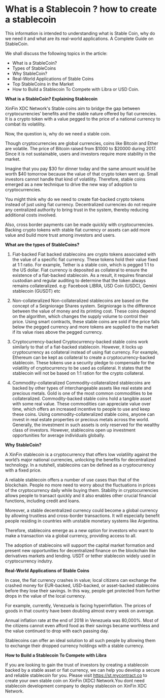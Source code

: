 # **What is a Stablecoin ? how to create a stablecoin**

This information is intended to understanding what is Stable Coin, why do we need it and what are its real-world applications. A Complete Guide on StableCoin.

We shall discuss the following topics in the article:

* What is a StableCoin?
* Types of StableCoins
* Why StableCoin?
* Real-World Applications of Stable Coins
* Top StableCoins in the Market
* How to Build a Stablecoin To Compete with Libra or USD Coin.

**What is a StableCoin? Explaining Stablecoin**

XinFin XDC Network's Stable coins aim to bridge the gap between cryptocurrencies’ benefits and the stable nature offered by fiat currencies. It is a crypto token with a value pegged to the price of a national currency to combat its volatility.

Now, the question is, why do we need a stable coin.

Though cryptocurrencies are global currencies, coins like Bitcoin and Ether are volatile. The price of Bitcoin raised from $1000 to $20000 during 2017. Since it is not sustainable, users and investors require more stability in the market.

Imagine that you pay $30 for dinner today and the same amount would be worth $40 tomorrow because the value of that crypto token went up. Small investors cannot handle that kind of volatility. Therefore, stable coins emerged as a new technique to drive the new way of adoption to cryptocurrencies.

You might think why do we need to create fiat-backed crypto tokens instead of just using fiat currency. Decentralized currencies do not require any centralized authority to bring trust in the system, thereby reducing additional costs involved.

Also, cross border payments can be made quickly with cryptocurrencies. Backing crypto tokens with stable fiat currency or assets can add more value and build more trust among investors and users.

**What are the types of StableCoins?**

1. Fiat-backed
Fiat backed stablecoins are crypto tokens associated with the value of a specific fiat currency. These tokens hold their value fixed at 1:1 ratio. 
For example, Tether is a stable coin, which is pegged 1:1 to the US dollar. Fiat currency is deposited as collateral to ensure the existence of a fiat-backed stablecoin. As a result, it requires financial custodian and regular auditing to determine that the token always remains collateralized. e.g: Facebook LIBRA, USD Coin (USDC), Gemini stablecoin (GUSDT) etc

2. Non-collateralized
Non-collateralized stablecoins are based on the concept of a Seigniorage Shares system. Seigniorage is the difference between the value of money and its printing cost. 
These coins depend on the algorithm, which changes the supply volume to control their price. Using smart contracts, these stable coins are sold if the price falls below the pegged currency and more tokens are supplied to the market if its value rises above the pegged currency.

3. Cryptocurrency-backed
Cryptocurrency-backed stable coins work similarly to that of a fiat-backed stablecoin. However, it locks up cryptocurrency as collateral instead of using fiat currency. For example, Ethereum can be kept as collateral to create a cryptocurrency-backed stablecoin. 
These tokens use a security pledge to compensate for the volatility of cryptocurrency to be used as collateral. It states that the stablecoin will not be based on 1:1 ration for the crypto collateral.


4. Commodity-collateralized
Commodity-collateralized stablecoins are backed by other types of interchangeable assets like real estate and precious metals. Gold is one of the most common commodities to be collateralized. Commodity-backed stable coins hold a tangible asset with some real value. These commodities can appreciate value over time, which offers an increased incentive to people to use and keep these coins.
Using commodity-collateralized stable coins, anyone can invest in real estate properties or precious metals across the world. Generally, the investment in such assets is only reserved for the wealthy class of investors. However, stablecoins open up investment opportunities for average individuals globally.

**Why StableCoin?**

A XinFin stablecoin is a cryptocurrency that offers low volatility against the world’s major national currencies, unlocking the benefits for decentralized technology. In a nutshell, stablecoins can be defined as a cryptocurrency with a fixed price.

A reliable stablecoin offers a number of use cases than that of the blockchain. People no more need to worry about the fluctuations in prices of the cryptocurrency daily while buying them. Stability in cryptocurrencies allows people to transact quickly and it also enables other crucial financial functions, including credit and loans.

Moreover, a stable decentralized currency could become a global currency by allowing trustless and cross-border transactions. It will especially benefit people residing in countries with unstable monetary systems like Argentina.

Therefore, stablecoins emerge as a new option for investors who want to make a transaction via a global currency, providing access to all.

The adoption of stablecoins will support the capital market formation and present new opportunities for decentralized finance on the blockchain like derivatives markets and lending. USDT or tether stablecoin widely used in cryptocurrency indutry. 


**Real-World Applications of Stable Coins**

In case, the fiat currency crashes in value; local citizens can exchange the crashed money for EUR-backed, USD-backed, or asset-backed stablecoins before they lose their savings. In this way, people get protected from further drops in the value of the local currency.

For example, currently, Venezuela is facing hyperinflation. The prices of goods in that country have been doubling almost every week on average.

Annual inflation rate at the end of 2018 in Venezuela was 80,000%. Most of the citizens cannot even afford food as their savings became worthless and the value continued to drop with each passing day.

Stablecoins can offer an ideal solution to all such people by allowing them to exchange their dropped currency holdings with a stable currency.

**How to Build a Stablecoin To Compete with Libra**

If you are looking to gain the trust of investors by creating a stablecoin backed by a stable asset or fiat currency, we can help you develop a secure and reliable stablecoin for you. Please visit https://st.mycontract.co to create your own stable coin on XinFin (XDC) Network.You dont need stablecoin development company to deploy stablecoin on XinFin XDC Network. 
